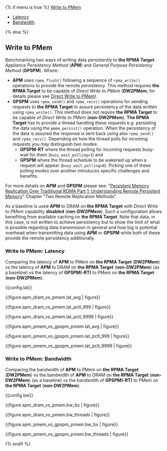 {% if menu is true %}
<a class="pure-menu-heading" href="#write">Write to PMem</a>
<ul class="pure-menu-list">
    <li class="pure-menu-item"><a href="#write-lat" class="pure-menu-link">Latency</a></li>
    <li class="pure-menu-item"><a href="#write-bw" class="pure-menu-link">Bandwidth</a></li>
</ul>
{% else %}

<h2 id="write" class="page-break">Write to PMem</h2>

Benchmarking two ways of writing data persistently to **the RPMA Target**: *Appliance Persistency Method* (**APM**) and *General Purpose Persistency Method* (**GPSPM**). Where:

- **APM** uses `rpma_flush()` following a sequence of `rpma_write()` operations to provide the remote persistency. This method requires **the RPMA Target** to be capable of *Direct Write to PMem* (**DW2PMem**; for details please see [Direct Write to PMem​​](https://pmem.io/rpma/documentation/basic-direct-write-to-pmem.html)).
- **GPSPM** uses `rpma_send()` and `rpma_recv()` operations for sending requests to **the RPMA Target** to assure persistency of the data written using `rpma_write()`. This method does not require **the RPMA Target** to be capable of *Direct Write to PMem* (**non-DW2PMem**). **The RPMA Target** has to provide a thread handling these requests e.g. persisting the data using the `pmem_persist()` operation. When the persistency of the data is assured the response is sent back using also `rpma_send()` and `rpma_recv()`. Depending on how the thread polls for incoming requests you may distinguish two modes:
    - **GPSPM-RT** where the thread polling for incoming requests busy-wait for them (`busy_wait_polling=1`) and
    - **GPSPM** where the thread schedule to be wakened up when a request will appear (`busy_wait_polling=0`). Picking one of these polling modes over another introduces specific challenges and benefits.

For more details on **APM** and **GPSPM** please see: "[Persistent Memory Replication Over Traditional RDMA Part 1: Understanding Remote Persistent Memory](https://software.intel.com/content/www/us/en/develop/articles/persistent-memory-replication-over-traditional-rdma-part-1-understanding-remote-persistent.html)" Chapter "Two Remote Replication Methods".

As a baseline is used **APM** to DRAM on **the RPMA Target** with *Direct Write to PMem* capability **disabled** (**non-DW2PMem**). Such a configuration allows benefiting from available caching on **the RPMA Target**. Note that data, in this case, is not written to achieve persistency but to show the limit of what is possible regarding data transmission in general and how big is potential overhead when transmitting data using **APM** or **GPSPM** while both of these provide the remote persistency additionally.

<h3 id="write-lat">Write to PMem: Latency</h3>

Comparing the latency of **APM** to PMem on **the RPMA Target** (**DW2PMem**) vs the latency of **APM** to DRAM on **the RPMA Target** (**non-DW2PMem**) (as a baseline) vs the latency of **GPSPM(-RT)** to PMem on **the RPMA Target** (**non-DW2PMem**).

{{config.lat}}

{{figure.apm_dram_vs_pmem.lat_avg | figure}}

{{figure.apm_dram_vs_pmem.lat_pctl_999 | figure}}

{{figure.apm_dram_vs_pmem.lat_pctl_9999 | figure}}

{{figure.apm_pmem_vs_gpspm_pmem.lat_avg | figure}}

{{figure.apm_pmem_vs_gpspm_pmem.lat_pctl_999 | figure}}

{{figure.apm_pmem_vs_gpspm_pmem.lat_pctl_9999 | figure}}

<h3 id="write-bw" class="page-break">Write to PMem: Bandwidth</h3>

Comparing the bandwidth of **APM** to PMem on **the RPMA Target** (**DW2PMem**) vs the bandwidth of **APM** to DRAM on **the RPMA Target** (**non-DW2PMem**) (as a baseline) vs the bandwidth of **GPSPM(-RT)** to PMem on **the RPMA Target** (**non-DW2PMem**).

{{config.bw}}

{{figure.apm_dram_vs_pmem.bw_bs | figure}}

{{figure.apm_dram_vs_pmem.bw_threads | figure}}

{{figure.apm_pmem_vs_gpspm_pmem.bw_bs | figure}}

{{figure.apm_pmem_vs_gpspm_pmem.bw_threads | figure}}

{% endif %}
